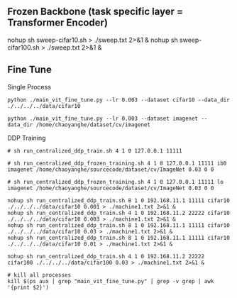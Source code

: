 ## Frozen Backbone (task specific layer = Transformer Encoder)
nohup sh sweep-cifar10.sh > ./sweep.txt 2>&1 &
nohup sh sweep-cifar100.sh > ./sweep.txt 2>&1 &

## Fine Tune
Single Process
```
python ./main_vit_fine_tune.py --lr 0.003 --dataset cifar10 --data_dir ./../../../data/cifar10
```

```
python ./main_vit_fine_tune.py --lr 0.003 --dataset imagenet --data_dir /home/chaoyanghe/dataset/cv/imagenet

```



DDP Training
```
# sh run_centralized_ddp_train.sh 4 1 0 127.0.0.1 11111 

# sh run_centralized_ddp_frozen_training.sh 4 1 0 127.0.0.1 11111 ib0 imagenet /home/chaoyanghe/sourcecode/dataset/cv/ImageNet 0.03 0 0

# sh run_centralized_ddp_frozen_training.sh 4 1 0 127.0.0.1 11111 lo imagenet /home/chaoyanghe/sourcecode/dataset/cv/ImageNet 0.03 0 0

nohup sh run_centralized_ddp_train.sh 8 1 0 192.168.11.1 11111 cifar10 ./../../../data/cifar10 0.001 > ./machine1.txt 2>&1 &
nohup sh run_centralized_ddp_train.sh 4 1 0 192.168.11.2 22222 cifar10 ./../../../data/cifar10 0.003 > ./machine1.txt 2>&1 &
nohup sh run_centralized_ddp_train.sh 8 1 0 192.168.11.1 11111 cifar10 ./../../../data/cifar10 0.03 > ./machine1.txt 2>&1 &
nohup sh run_centralized_ddp_train.sh 8 1 0 192.168.11.1 11111 cifar10 ./../../../data/cifar10 0.01 > ./machine1.txt 2>&1 &

nohup sh run_centralized_ddp_train.sh 4 1 0 192.168.11.2 22222 cifar100 ./../../../data/cifar100 0.03 > ./machine1.txt 2>&1 &
```

```
# kill all processes
kill $(ps aux | grep "main_vit_fine_tune.py" | grep -v grep | awk '{print $2}')
```
